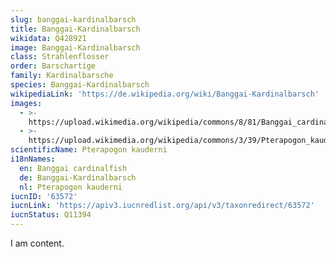 ```yaml
---
slug: banggai-kardinalbarsch
title: Banggai-Kardinalbarsch
wikidata: Q428921
image: Banggai-Kardinalbarsch
class: Strahlenflosser
order: Barschartige
family: Kardinalbarsche
species: Banggai-Kardinalbarsch
wikipediaLink: 'https://de.wikipedia.org/wiki/Banggai-Kardinalbarsch'
images:
  - >-
    https://upload.wikimedia.org/wikipedia/commons/8/81/Banggai_cardinal_fish.jpg
  - >-
    https://upload.wikimedia.org/wikipedia/commons/3/39/Pterapogon_kauderni_NEA.jpg
scientificName: Pterapogon kauderni
i18nNames:
  en: Banggai cardinalfish
  de: Banggai-Kardinalbarsch
  nl: Pterapogon kauderni
iucnID: '63572'
iucnLink: 'https://apiv3.iucnredlist.org/api/v3/taxonredirect/63572'
iucnStatus: Q11394
---
```


I am content.
